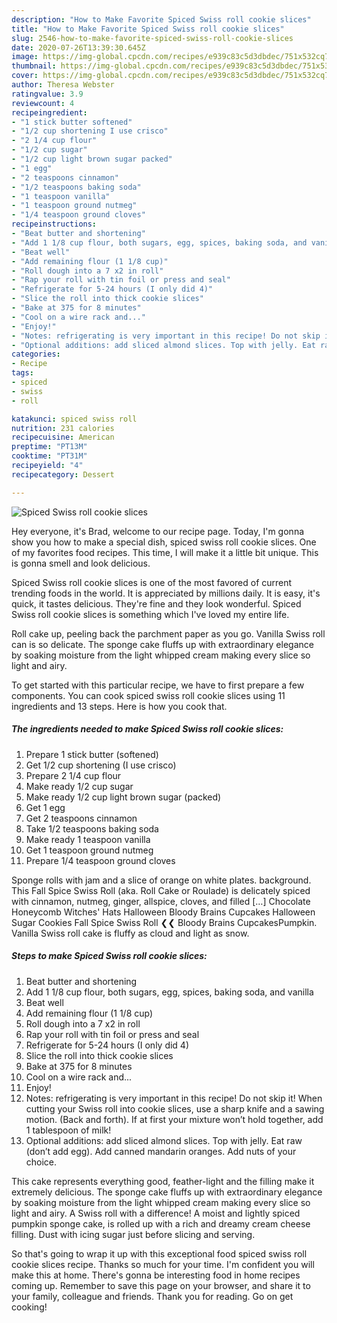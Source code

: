 ```yaml
---
description: "How to Make Favorite Spiced Swiss roll cookie slices"
title: "How to Make Favorite Spiced Swiss roll cookie slices"
slug: 2546-how-to-make-favorite-spiced-swiss-roll-cookie-slices
date: 2020-07-26T13:39:30.645Z
image: https://img-global.cpcdn.com/recipes/e939c83c5d3dbdec/751x532cq70/spiced-swiss-roll-cookie-slices-recipe-main-photo.jpg
thumbnail: https://img-global.cpcdn.com/recipes/e939c83c5d3dbdec/751x532cq70/spiced-swiss-roll-cookie-slices-recipe-main-photo.jpg
cover: https://img-global.cpcdn.com/recipes/e939c83c5d3dbdec/751x532cq70/spiced-swiss-roll-cookie-slices-recipe-main-photo.jpg
author: Theresa Webster
ratingvalue: 3.9
reviewcount: 4
recipeingredient:
- "1 stick butter softened"
- "1/2 cup shortening I use crisco"
- "2 1/4 cup flour"
- "1/2 cup sugar"
- "1/2 cup light brown sugar packed"
- "1 egg"
- "2 teaspoons cinnamon"
- "1/2 teaspoons baking soda"
- "1 teaspoon vanilla"
- "1 teaspoon ground nutmeg"
- "1/4 teaspoon ground cloves"
recipeinstructions:
- "Beat butter and shortening"
- "Add 1 1/8 cup flour, both sugars, egg, spices, baking soda, and vanilla"
- "Beat well"
- "Add remaining flour (1 1/8 cup)"
- "Roll dough into a 7 x2 in roll"
- "Rap your roll with tin foil or press and seal"
- "Refrigerate for 5-24 hours (I only did 4)"
- "Slice the roll into thick cookie slices"
- "Bake at 375 for 8 minutes"
- "Cool on a wire rack and..."
- "Enjoy!"
- "Notes: refrigerating is very important in this recipe! Do not skip it! When cutting your Swiss roll into cookie slices, use a sharp knife and a sawing motion. (Back and forth). If at first your mixture won’t hold together, add 1 tablespoon of milk!"
- "Optional additions: add sliced almond slices. Top with jelly. Eat raw (don’t add egg). Add canned mandarin oranges. Add nuts of your choice."
categories:
- Recipe
tags:
- spiced
- swiss
- roll

katakunci: spiced swiss roll 
nutrition: 231 calories
recipecuisine: American
preptime: "PT13M"
cooktime: "PT31M"
recipeyield: "4"
recipecategory: Dessert

---
```



![Spiced Swiss roll cookie slices](https://img-global.cpcdn.com/recipes/e939c83c5d3dbdec/751x532cq70/spiced-swiss-roll-cookie-slices-recipe-main-photo.jpg)

Hey everyone, it's Brad, welcome to our recipe page. Today, I'm gonna show you how to make a special dish, spiced swiss roll cookie slices. One of my favorites food recipes. This time, I will make it a little bit unique. This is gonna smell and look delicious.

Spiced Swiss roll cookie slices is one of the most favored of current trending foods in the world. It is appreciated by millions daily. It is easy, it's quick, it tastes delicious. They're fine and they look wonderful. Spiced Swiss roll cookie slices is something which I've loved my entire life.

Roll cake up, peeling back the parchment paper as you go. Vanilla Swiss roll can is so delicate. The sponge cake fluffs up with extraordinary elegance by soaking moisture from the light whipped cream making every slice so light and airy.


To get started with this particular recipe, we have to first prepare a few components. You can cook spiced swiss roll cookie slices using 11 ingredients and 13 steps. Here is how you cook that.

<!--inarticleads1-->

##### The ingredients needed to make Spiced Swiss roll cookie slices:

1. Prepare 1 stick butter (softened)
1. Get 1/2 cup shortening (I use crisco)
1. Prepare 2 1/4 cup flour
1. Make ready 1/2 cup sugar
1. Make ready 1/2 cup light brown sugar (packed)
1. Get 1 egg
1. Get 2 teaspoons cinnamon
1. Take 1/2 teaspoons baking soda
1. Make ready 1 teaspoon vanilla
1. Get 1 teaspoon ground nutmeg
1. Prepare 1/4 teaspoon ground cloves


Sponge rolls with jam and a slice of orange on white plates. background. This Fall Spice Swiss Roll (aka. Roll Cake or Roulade) is delicately spiced with cinnamon, nutmeg, ginger, allspice, cloves, and filled […] Chocolate Honeycomb Witches&#39; Hats Halloween Bloody Brains Cupcakes Halloween Sugar Cookies Fall Spice Swiss Roll ❮❮ Bloody Brains CupcakesPumpkin. Vanilla Swiss roll cake is fluffy as cloud and light as snow. 

<!--inarticleads2-->

##### Steps to make Spiced Swiss roll cookie slices:

1. Beat butter and shortening
1. Add 1 1/8 cup flour, both sugars, egg, spices, baking soda, and vanilla
1. Beat well
1. Add remaining flour (1 1/8 cup)
1. Roll dough into a 7 x2 in roll
1. Rap your roll with tin foil or press and seal
1. Refrigerate for 5-24 hours (I only did 4)
1. Slice the roll into thick cookie slices
1. Bake at 375 for 8 minutes
1. Cool on a wire rack and...
1. Enjoy!
1. Notes: refrigerating is very important in this recipe! Do not skip it! When cutting your Swiss roll into cookie slices, use a sharp knife and a sawing motion. (Back and forth). If at first your mixture won’t hold together, add 1 tablespoon of milk!
1. Optional additions: add sliced almond slices. Top with jelly. Eat raw (don’t add egg). Add canned mandarin oranges. Add nuts of your choice.


This cake represents everything good, feather-light and the filling make it extremely delicious. The sponge cake fluffs up with extraordinary elegance by soaking moisture from the light whipped cream making every slice so light and airy. A Swiss roll with a difference! A moist and lightly spiced pumpkin sponge cake, is rolled up with a rich and dreamy cream cheese filling. Dust with icing sugar just before slicing and serving. 

So that's going to wrap it up with this exceptional food spiced swiss roll cookie slices recipe. Thanks so much for your time. I'm confident you will make this at home. There's gonna be interesting food in home recipes coming up. Remember to save this page on your browser, and share it to your family, colleague and friends. Thank you for reading. Go on get cooking!
